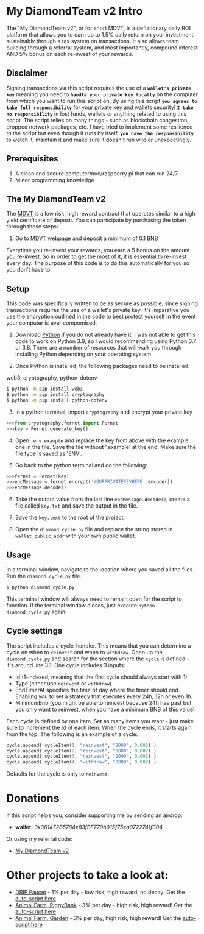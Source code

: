 # My DiamondTeam v2 Intro

The "My DiamondTeam v2", or for short MDVT, is a deflationary daily ROI platform that allows
you to earn up to 1.5% daily return on your investment sustainably through a tax system
on transactions. It also allows team building through a referral system, and most
importantly, compound interest AND 5% bonus on each re-invest of your rewards. 

## Disclaimer
Signing transactions via this script requires the use of a **`wallet's private key`** meaning you need to **`handle your private key locally`** on the computer from which you want to run this script on.
By using this script **`you agrees to take full responsibility`** for your private key and wallets security!
**`I take no responsibility`** in lost funds, wallets or anything related to using this script.
The script relies on many things - such as blockchain congestion, dropped network packages, etc. I have tried to implement some resilience to the script but even though it runs by itself, **`you have the responsibility`** to watch it, maintain it and make sure it doesn't run wild or unexpectingly.

## Prerequisites
1. A clean and secure computer/nuc/raspberry pi that can run 24/7.
2. Minor programming knowledge

## The My DiamondTeam v2

The [MDVT](https://mydiamondteam.online/v2/?ref=0x361472b5784e83fbf779b015f75ea0722741f304) is a low risk, high reward contract that operates similar to a high yield 
certificate of deposit. You can participate by purchasing the token through these steps: 
1. Go to [MDVT webpage](https://mydiamondteam.online/v2/?ref=0x361472b5784e83fbf779b015f75ea0722741f304) and deposit a minimum of 0.1 BNB 

Everytime you re-invest your rewards, you earn a 5 bonus on the amount you re-invest. So in order to get the most of it, it is essential to re-invest every day. 
The purpose of this code is to do this automatically for you so you don't have to. 

## Setup

This code was specifically written to be as secure as possible, since signing transactions requires the use of
a wallet's private key. It's imparative you use the encryption outlined in the code to best protect yourself
in the event your computer is ever compomised. 

1. Download [Python](https://www.python.org/downloads/) if you do not already have it. I was not able to get this code
to work on Python 3.9, so I would recommending using Python 3.7 or 3.8. There are a number of resources that will walk 
you through installing Python depending on your operating system.

2. Once Python is installed, the following packages need to be installed.

web3, cryptography, python-dotenv
 ```bash
$ python -m pip install web3
$ python -m pip install cryptography
$ python -m pip install python-dotenv
```

3. In a python terminal, import `cryptography` and encrypt your private key
```py
>>>from cryptography.fernet import Fernet
>>>key = Fernet.generate_key()
```

4. Open `.env.example` and replace the key from above with the example one in the file. Save the file without '.example' at the end. Make sure the file type is saved as 'ENV'. 

5. Go back to the python terminal and do the following:
```py
>>>fernet = Fernet(key)
>>>encMessage = fernet.encrypt('YOURPRIVATEKEYHERE'.encode())
>>>encMessage.decode()
```

6. Take the output value from the last line `encMessage.decode()`, create a file called `key.txt` and save the output in the file. 
7. Save the `key.text` to the root of the project.

8. Open the `diamond_cycle.py` file and replace the string stored in `wallet_public_addr` with your own public wallet.

## Usage

In a terminal window, navigate to the location where you saved all the files. Run the `diamond_cycle.py` file.

```bash
$ python diamond_cycle.py
```

This terminal window will always need to remain open for the script to function. If the terminal window closes, just execute
`python diamond_cycle.py` again.

## Cycle settings
The script includes a cycle-handler. This means that you can determine a cycle on when to `reinvest` and when to `withdraw`.
Open up the `diamond_cycle.py` and search for the section where the `cycle` is defined - it's around line 33.
One cycle includes 3 inputs:
- Id (1-indexed, meaning that the first cycle should always start with 1)
- Type (either use `reinvest` or `withdraw`)
- EndTimerAt specifies the time of day where the timer should end. Enabling you to set a strategy that executes every 24h, 12h or even 1h.
- MinimumBnb (you might be able to reinvest because 24h has past but you only want to reinvest, when you have a minimum BNB of this value)

Each cycle is defined by one item. Set as many items you want - just make sure to increment the Id of each item. When the cycle ends, it starts again from the top.
The following is an example of a cycle:
```py
cycle.append( cycleItem(1, "reinvest", "2000", 0.002) )
cycle.append( cycleItem(2, "reinvest", "0800", 0.002) )
cycle.append( cycleItem(3, "reinvest", "2000", 0.002) )
cycle.append( cycleItem(4, "withdraw", "0800", 0.002) )
```

Defaults for the cycle is only to `reinvest`.

# Donations
If this script helps you, consider supporting me by sending an airdrop: 
- **wallet:** *0x361472B5784e83fBF779b015f75ea0722741f304*

Or using my referral code:
- [My DiamondTeam v2](https://mydiamondteam.online/v2/?ref=0x361472b5784e83fbf779b015f75ea0722741f304)


# Other projects to take a look at:
- [DRIP Faucet](https://drip.community/faucet?buddy=0x361472B5784e83fBF779b015f75ea0722741f304) - 1% per day - low risk, high reward, no decay! Get the [auto-script here](https://github.com/jacktripperz/hydrator)
- [Animal Farm, PiggyBank](https://theanimal.farm/piggybank/0x361472B5784e83fBF779b015f75ea0722741f304) - 3% per day - high risk, high reward! Get the [auto-script here](https://github.com/jacktripperz/piggybanker)
- [Animal Farm, Garden](https://theanimal.farm/referrals/0x361472B5784e83fBF779b015f75ea0722741f304) - 3% per day, high risk, high reward! Get the [auto-script here](https://github.com/jacktripperz/planter)

